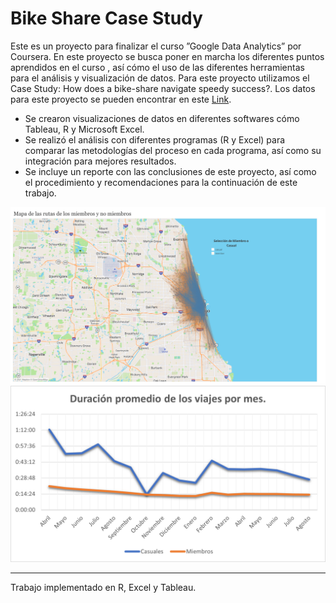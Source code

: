 # Bike Share Case Study
Este es un proyecto para finalizar el curso ”Google Data Analytics” por Coursera. En este proyecto se busca poner en marcha los diferentes puntos aprendidos en el curso , así cómo el uso de las diferentes herramientas para el análisis y visualización de datos. Para este proyecto utilizamos el Case Study: How does a bike-share navigate speedy success?. Los datos para este proyecto se pueden encontrar en este [Link](https://divvy-tripdata.s3.amazonaws.com/index.html).

- Se crearon visualizaciones de datos en diferentes softwares cómo Tableau, R y Microsoft Excel.
- Se realizó el análisis con diferentes programas (R y Excel) para comparar las metodologías del proceso en cada programa, así como su integración para mejores resultados.
- Se incluye un reporte con las conclusiones de este proyecto, así como el procedimiento y recomendaciones para la continuación de este trabajo. 

![](/Dashboard_1.png)
![](/mean_series.png)

---
Trabajo implementado en R, Excel y Tableau. 
